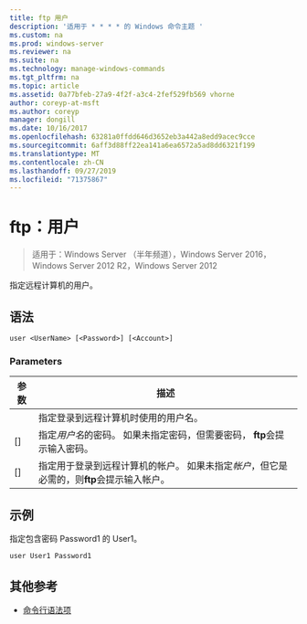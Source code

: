 ```yaml
---
title: ftp 用户
description: '适用于 * * * * 的 Windows 命令主题 '
ms.custom: na
ms.prod: windows-server
ms.reviewer: na
ms.suite: na
ms.technology: manage-windows-commands
ms.tgt_pltfrm: na
ms.topic: article
ms.assetid: 0a77bfeb-27a9-4f2f-a3c4-2fef529fb569 vhorne
author: coreyp-at-msft
ms.author: coreyp
manager: dongill
ms.date: 10/16/2017
ms.openlocfilehash: 63281a0ffdd646d3652eb3a442a8edd9acec9cce
ms.sourcegitcommit: 6aff3d88ff22ea141a6ea6572a5ad8dd6321f199
ms.translationtype: MT
ms.contentlocale: zh-CN
ms.lasthandoff: 09/27/2019
ms.locfileid: "71375867"
---
```

# <a name="ftp-user"></a>ftp：用户

>适用于：Windows Server （半年频道），Windows Server 2016，Windows Server 2012 R2，Windows Server 2012

指定远程计算机的用户。   
## <a name="syntax"></a>语法  
```  
user <UserName> [<Password>] [<Account>]  
```  
### <a name="parameters"></a>Parameters  

|  参数   |                                                                      描述                                                                      |
|--------------|-------------------------------------------------------------------------------------------------------------------------------------------------------|
|  <UserName>  |                                          指定登录到远程计算机时使用的用户名。                                           |
| [<Password>] |               指定*用户名*的密码。 如果未指定密码，但需要密码， **ftp**会提示输入密码。               |
| [<Account>]  | 指定用于登录到远程计算机的帐户。 如果未指定*帐户*，但它是必需的，则**ftp**会提示输入帐户。 |

## <a name="BKMK_Examples"></a>示例  
指定包含密码 Password1 的 User1。  
```  
user User1 Password1  
```  
## <a name="additional-references"></a>其他参考  
-   [命令行语法项](command-line-syntax-key.md)  
